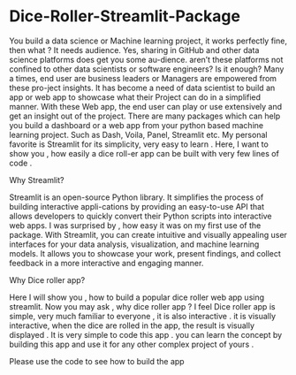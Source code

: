 # Dice-Roller-Streamlit-Package
You build a data science or Machine learning project, it works perfectly fine, then what ? It needs audience. Yes, sharing in GitHub and other data science platforms does get you some au-dience. aren’t these platforms not confined to other data scientists or software engineers? Is it enough? Many a times, end user are business leaders or Managers are empowered from these pro-ject insights. It has become a need of data scientist to build an app or web app to showcase what their Project can do in a simplified manner. With these Web app, the end user can play or use extensively and get an insight out of the project. 
There are many packages which can help you build a dashboard or a web app from your python based machine learning project. Such as Dash, Voila, Panel, Streamlit etc. My personal favorite is Streamlit for its simplicity, very easy to learn . Here, I want to show you , how easily a  dice roll-er app can be built with very few lines of code .

Why Streamlit?

Streamlit is an open-source Python library. It simplifies the process of building interactive appli-cations by providing an easy-to-use API that allows developers to quickly convert their Python scripts into interactive web apps. I was surprised by , how easy it was on my first use of the package. With Streamlit, you can create intuitive and visually appealing user interfaces for your data analysis, visualization, and machine learning models. It allows you to showcase your work, present findings, and collect feedback in a more interactive and engaging manner.

Why Dice roller app?

Here I will show you , how to build a popular dice roller web app using streamlit. Now you may ask , why dice roller app ? I feel Dice roller app is simple, very much familiar to everyone , it is also interactive . it is visually interactive, when the dice are rolled in the app, the result is visually displayed . It is very simple to code this app . you can learn the concept by building this app and use it for any other complex project of yours .

Please use the code to see how to build the app
